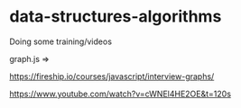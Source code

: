# data-structures-algorithms

Doing some training/videos

graph.js =>

https://fireship.io/courses/javascript/interview-graphs/

https://www.youtube.com/watch?v=cWNEl4HE2OE&t=120s
